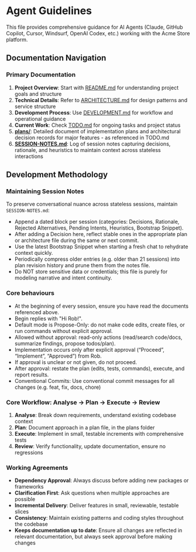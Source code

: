 # Agent Guidelines

This file provides comprehensive guidance for AI Agents (Claude, GitHub Copilot, Cursor, Windsurf, OpenAI Codex, etc.) working with the Acme Store platform.

## Documentation Navigation

### Primary Documentation
1. **Project Overview**: Start with [README.md](README.md) for understanding project goals and structure
2. **Technical Details**: Refer to [ARCHITECTURE.md](ARCHITECTURE.md) for design patterns and service structure  
3. **Development Process**: Use [DEVELOPMENT.md](DEVELOPMENT.md) for workflow and operational guidance
4. **Current Work**: Check [TODO.md](TODO.md) for ongoing tasks and project status
5. **[plans/](plans/)**: Detailed document of implementation plans and architectural decision records for major features - as referenced in TODO.md
6. **[SESSION-NOTES.md](SESSION-NOTES.md)**: Log of session notes capturing decisions, rationale, and heuristics to maintain context across stateless interactions

## Development Methodology

### Maintaining Session Notes
To preserve conversational nuance across stateless sessions, maintain `SESSION-NOTES.md`:
* Append a dated block per session (categories: Decisions, Rationale, Rejected Alternatives, Pending Intents, Heuristics, Bootstrap Snippet).
* After adding a Decision here, reflect stable ones in the appropriate plan or architecture file during the same or next commit.
* Use the latest Bootstrap Snippet when starting a fresh chat to rehydrate context quickly.
* Periodically compress older entries (e.g. older than 21 sessions) into plan revision history and prune them from the notes file.
* Do NOT store sensitive data or credentials; this file is purely for modeling narrative and intent continuity.

### Core behaviours
- At the beginning of every session, ensure you have read the documents referenced above.
- Begin replies with "Hi Rob!". 
- Default mode is Propose-Only: do not make code edits, create files, or run commands without explicit approval.
- Allowed without approval: read-only actions (read/search code/docs, summarize findings, propose todos/plan).
- Implementation occurs only after explicit approval (“Proceed”, “Implement”, “Approved”) from Rob.
- If approval is unclear or not given, do not proceed.
- After approval: restate the plan (edits, tests, commands), execute, and report results.
- Conventional Commits: Use conventional commit messages for all changes (e.g. feat, fix, docs, chore)

### Core Workflow: Analyse → Plan → Execute → Review
1. **Analyse**: Break down requirements, understand existing codebase context
2. **Plan**: Document approach in a plan file, in the plans folder
3. **Execute**: Implement in small, testable increments with comprehensive tests
4. **Review**: Verify functionality, update documentation, ensure no regressions

### Working Agreements
- **Dependency Approval**: Always discuss before adding new packages or frameworks
- **Clarification First**: Ask questions when multiple approaches are possible
- **Incremental Delivery**: Deliver features in small, reviewable, testable slices
- **Consistency**: Maintain existing patterns and coding styles throughout the codebase
- **Keeps documentation up to date**: Ensure all changes are reflected in relevant documentation, but always seek approval before making changes